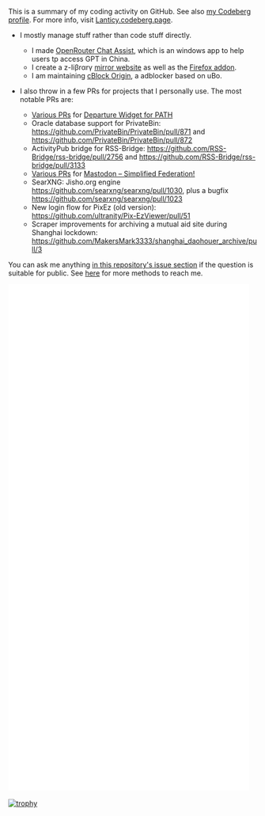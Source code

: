 
<!---
AcideFluorhydrique/AcideFluorhydrique is a ✨ special ✨ repository because its `README.md` (this file) appears on your GitHub profile.
You can click the Preview link to take a look at your changes.



 👋 Hi, I’m `@AcideFluorhydrique` from Shanghai, China
- 🌱 I’m currently major in Computer Science and Mathematics at New York University
- 💞️ I’m looking to study more coding language and project experience...
- 📫 How to reach me? email: `ariel[at]netc[dot]fr` , twitter , or bluesky!
- ⚡ Fun fact: Love Patchouli!

<img alt="summary-card" src="https://github-profile-summary-cards.vercel.app/api/cards/profile-details?username=AcideFluorhydrique&theme=tokyonight" style="width:80%"/>

![Your GitHub Stats](https://github-readme-stats.vercel.app/api/top-langs/?username=AcideFluorhydrique&layout=pie&theme=tokyonight&langs_count=8)

![Profile Views](https://komarev.com/ghpvc/?username=AcideFluorhydrique)

--->


This is a summary of my coding activity on GitHub. See also [my Codeberg profile](https://codeberg.org/lanticy). For more info, visit [Lanticy.codeberg.page](https://t.co/5oLjQRfMXv).

* I mostly manage stuff rather than code stuff directly.
  * I made [OpenRouter Chat Assist](https://github.com/AcideFluorhydrique/OpenRouter-Chat-Assist), which is an windows app to help users tp access GPT in China.
  * I create a z-Ιiβrαrγ [mirror website](https://z-lib.rf.gd) as well as the [Firefox addon](https://t.co/CPJ0I2x3XP). 
  * I am maintaining [cBlock Origin](https://addons.mozilla.org/zh-CN/firefox/addon/cblock-origin/), a adblocker based on uBo.

    
* I also throw in a few PRs for projects that I personally use. The most notable PRs are:
  * [Various PRs](https://github.com/steviek/PathWidgetXplat/pulls?q=is%3Apr+author%3Aaustinhuang0131) for [Departure Widget for PATH](https://github.com/steviek/PathWidgetXplat)
  * Oracle database support for PrivateBin: https://github.com/PrivateBin/PrivateBin/pull/871 and https://github.com/PrivateBin/PrivateBin/pull/872
  * ActivityPub bridge for RSS-Bridge: https://github.com/RSS-Bridge/rss-bridge/pull/2756 and https://github.com/RSS-Bridge/rss-bridge/pull/3133
  * [Various PRs](https://github.com/rugk/mastodon-simplified-federation/pulls?q=is%3Apr+author%3Aaustinhuang0131) for [Mastodon – Simplified Federation!](https://github.com/rugk/mastodon-simplified-federation)
  * SearXNG: Jisho.org engine https://github.com/searxng/searxng/pull/1030, plus a bugfix https://github.com/searxng/searxng/pull/1023
  * New login flow for PixEz (old version): https://github.com/ultranity/Pix-EzViewer/pull/51
  * Scraper improvements for archiving a mutual aid site during Shanghai lockdown: https://github.com/MakersMark3333/shanghai_daohouer_archive/pull/3

  
You can ask me anything [in this repository's issue section](https://github.com/AcideFluorhydrique/AcideFluorhydrique/issues) if the question is suitable for public. See [here](https://Lanticy.codeberg.page) for more methods to reach me.
 
![metrics](https://github.com/AcideFluorhydrique/AcideFluorhydrique/blob/main/github-metrics.svg)

[![trophy](https://github-profile-trophy.vercel.app/?username=AcideFluorhydrique&theme=darkhub&row=2&column=4)](https://github.com/ryo-ma/github-profile-trophy)


<!---
<table><tbody><tr><td><a href="https://octo-ring.com/"><img src="https://octo-ring.com/static/img/widget/top.png" width="99%" alt="Octo Ring logo" align="top"></a><br><a href="https://octo-ring.com/p/austinhuang0131/prev"><img src="https://octo-ring.com/static/img/widget/prev.png" width="33%" alt="previous" align="top" title="previous profile"></a><a href="https://octo-ring.com/p/austinhuang0131/random"><img src="https://octo-ring.com/static/img/widget/random.png" width="33%" alt="random" align="top" title="random profile"></a><a href="https://octo-ring.com/p/austinhuang0131/next"><img src="https://octo-ring.com/static/img/widget/next.png" width="33%" alt="next" align="top" title="next profile"></a><br><a href="https://octo-ring.com/"><img src="https://octo-ring.com/static/img/widget/bottom.png" width="99%" alt="check out other GitHub profiles in the Octo Ring" align="top"></a></td></tr></tbody></table>
--->
